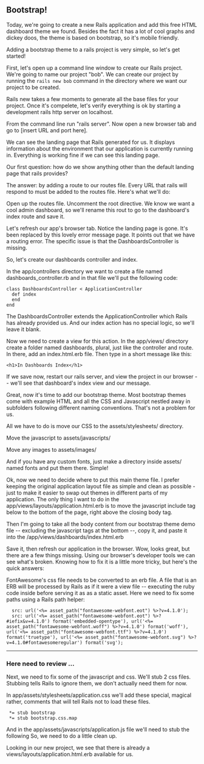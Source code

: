 ## Bootstrap!
Today, we're going to create a new Rails application and add this free HTML dashboard theme we found. Besides the fact it has a lot of cool graphs and dickey doos, the theme is based on bootstrap, so it's mobile friendly. 

Adding a bootstrap theme to a rails project is very simple, so let's get started!

First, let's open up a command line window to create our Rails project. We're going to name our project "bob". We can create our project by running the ```rails new bob``` command in the directory where we want our project to be created.

Rails new takes a few moments to generate all the base files for your project. Once it's compelete, let's verify everything is ok by starting a development rails http server on localhost.

From the command line run "rails server". Now open a new browser tab and go to [insert URL and port here].

We can see the landing page that Rails generated for us. It displays information about the environment that our application is currently running in. Everything is working fine if we can see this landing page.

Our first question: how do we show anything other than the default landing page that rails provides? 

The answer: by adding a route to our routes file. Every URL that rails will respond to must be added to the routes file. Here's what we'll do:

Open up the routes file. Uncomment the root directive. We know we want a cool admin dashboard, so we'll rename this rout to go to the dashboard's index route and save it.

Let's refresh our app's browser tab. Notice the landing page is gone. It's been replaced by this lovely error message page. It points out that we have a routing error. The specific issue is that the DashboardsController is missing.

So, let's create our dashboards controller and index.

In the app/controllers directory we want to create a file named dashboards_controller.rb and in that file we'll put the following code:

```
class DashboardsController < ApplicationController
  def index
  end
end
```

The DashboardsController extends the ApplicationController which Rails has already provided us. And our index action has no special logic, so we'll leave it blank.

Now we need to create a view for this action. In the app/views/ directory create a folder named dashboards, plural, just like the controller and route. In there, add an index.html.erb file. Then type in a short message like this:

```
<h1>In Dashboards Index</h1>
```

If we save now, restart our rails server, and view the project in our browser -- we'll see that dashboard's index view and our message.

Great, now it's time to add our bootstrap theme. Most bootstrap themes come with example HTML and all the CSS and Javascript nestled away in subfolders following different naming conventions. That's not a problem for us.

All we have to do is move our CSS to the assets/stylesheets/ directory.

Move the javascript to assets/javascripts/

Move any images to assets/images/

And if you have any custom fonts, just make a directory inside assets/ named fonts and put them there. Simple!

Ok, now we need to decide where to put this main theme file. I prefer keeping the original application layout file as simple and clean as possible - just to make it easier to swap out themes in different parts of my application. The only thing I want to do in the app/views/layouts/application.html.erb is to move the javascript include tag below to the bottom of the page, right above the closing body tag.

Then I'm going to take all the body content from our bootstrap theme demo file -- excluding the javascript tags at the bottom --, copy it, and paste it into the /app/views/dashboards/index.html.erb

Save it, then refresh our application in the browser. Wow, looks great, but there are a few things missing. Using our browser's developer tools we can see what's broken. Knowing how to fix it is a little more tricky, but here's the quick answers:

FontAwesome's css file needs to be converted to an erb file. A file that is an ERB will be processed by Rails as if it were a view file -- executing the ruby code inside before serving it as as a static asset. Here we need to fix some paths using a Rails path helper:

```
  src: url('<%= asset_path("fontawesome-webfont.eot") %>?v=4.1.0');
  src: url('<%= asset_path("fontawesome-webfont.eot") %>?#iefix&v=4.1.0') format('embedded-opentype'), url('<%= asset_path("fontawesome-webfont.woff") %>?v=4.1.0') format('woff'), url('<%= asset_path("fontawesome-webfont.ttf") %>?v=4.1.0') format('truetype'), url('<%= asset_path("fontawesome-webfont.svg") %>?v=4.1.0#fontawesomeregular') format('svg');

```

--------------------
### Here need to review ...

Next, we need to fix some of the javascript and css. We'll stub 2 css files. Stubbing tells Rails to ignore them, we don't actually need them for now.

In app/assets/stylesheets/application.css we'll add these special, magical rather, comments that will tell Rails not to load these files.

```
 *= stub bootstrap
 *= stub bootstrap.css.map
```

And in the app/assets/javascripts/application.js file we'll need to stub the following 
So, we need to do a little clean up.

Looking in our new project, we see that there is already a views/layouts/application.html.erb available for us.